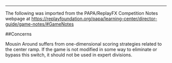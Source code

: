 ***
The following was imported from the PAPA/ReplayFX Competition Notes webpage at https://replayfoundation.org/papa/learning-center/director-guide/game-notes/#GameNotes

##Concerns
            
Mousin Around suffers from one-dimensional scoring strategies related to the center ramp. If the game is not modified in some way to eliminate or bypass this switch, it should not be used in expert divisions.
